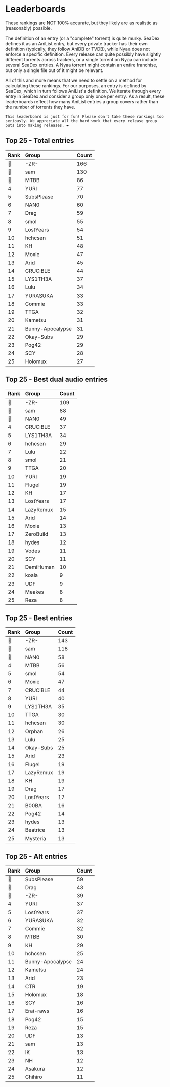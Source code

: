 # Leaderboards

These rankings are NOT 100% accurate, but they likely are as realistic as (reasonably) possible.

The definition of an entry (or a "complete" torrent) is quite murky. SeaDex defines it as an AniList entry, but every private tracker has their own definition (typically, they follow AniDB or TVDB), while Nyaa does not enforce a specific definition. Every release can quite possibly have slightly different torrents across trackers, or a single torrent on Nyaa can include several SeaDex entries. A Nyaa torrent might contain an entire franchise, but only a single file out of it might be relevant.

All of this and more means that we need to settle on a method for calculating these rankings. For our purposes, an entry is defined by SeaDex, which in turn follows AniList's definition. We iterate through every entry in SeaDex and consider a group only once per entry. As a result, these leaderboards reflect how many AniList entries a group covers rather than the number of torrents they have.

```{note}
This leaderboard is just for fun! Please don't take these rankings too seriously. We appreciate all the hard work that every release group puts into making releases. ❤️
```

## Top 25 - Total entries

| Rank | Group            | Count |
| :----| :----------------| :-----|
| 🥇   | -ZR-             | 166   |
| 🥈   | sam              | 130   |
| 🥉   | MTBB             | 86    |
| 4    | YURI             | 77    |
| 5    | SubsPlease       | 70    |
| 6    | NAN0             | 60    |
| 7    | Drag             | 59    |
| 8    | smol             | 55    |
| 9    | LostYears        | 54    |
| 10   | hchcsen          | 51    |
| 11   | KH               | 48    |
| 12   | Moxie            | 47    |
| 13   | Arid             | 45    |
| 14   | CRUCiBLE         | 44    |
| 15   | LYS1TH3A         | 37    |
| 16   | Lulu             | 34    |
| 17   | YURASUKA         | 33    |
| 18   | Commie           | 33    |
| 19   | TTGA             | 32    |
| 20   | Kametsu          | 31    |
| 21   | Bunny-Apocalypse | 31    |
| 22   | Okay-Subs        | 29    |
| 23   | Pog42            | 29    |
| 24   | SCY              | 28    |
| 25   | Holomux          | 27    |

## Top 25 - Best dual audio entries

| Rank | Group     | Count |
| :----| :---------| :-----|
| 🥇   | -ZR-      | 109   |
| 🥈   | sam       | 88    |
| 🥉   | NAN0      | 49    |
| 4    | CRUCiBLE  | 37    |
| 5    | LYS1TH3A  | 34    |
| 6    | hchcsen   | 29    |
| 7    | Lulu      | 22    |
| 8    | smol      | 21    |
| 9    | TTGA      | 20    |
| 10   | YURI      | 19    |
| 11   | Flugel    | 19    |
| 12   | KH        | 17    |
| 13   | LostYears | 17    |
| 14   | LazyRemux | 15    |
| 15   | Arid      | 14    |
| 16   | Moxie     | 13    |
| 17   | ZeroBuild | 13    |
| 18   | hydes     | 12    |
| 19   | Vodes     | 11    |
| 20   | SCY       | 11    |
| 21   | DemiHuman | 10    |
| 22   | koala     | 9     |
| 23   | UDF       | 9     |
| 24   | Meakes    | 8     |
| 25   | Reza      | 8     |

## Top 25 - Best entries

| Rank | Group     | Count |
| :----| :---------| :-----|
| 🥇   | -ZR-      | 143   |
| 🥈   | sam       | 118   |
| 🥉   | NAN0      | 58    |
| 4    | MTBB      | 56    |
| 5    | smol      | 54    |
| 6    | Moxie     | 47    |
| 7    | CRUCiBLE  | 44    |
| 8    | YURI      | 40    |
| 9    | LYS1TH3A  | 35    |
| 10   | TTGA      | 30    |
| 11   | hchcsen   | 30    |
| 12   | Orphan    | 26    |
| 13   | Lulu      | 25    |
| 14   | Okay-Subs | 25    |
| 15   | Arid      | 23    |
| 16   | Flugel    | 19    |
| 17   | LazyRemux | 19    |
| 18   | KH        | 19    |
| 19   | Drag      | 17    |
| 20   | LostYears | 17    |
| 21   | B00BA     | 16    |
| 22   | Pog42     | 14    |
| 23   | hydes     | 13    |
| 24   | Beatrice  | 13    |
| 25   | Mysteria  | 13    |

## Top 25 - Alt entries

| Rank | Group            | Count |
| :----| :----------------| :-----|
| 🥇   | SubsPlease       | 59    |
| 🥈   | Drag             | 43    |
| 🥉   | -ZR-             | 39    |
| 4    | YURI             | 37    |
| 5    | LostYears        | 37    |
| 6    | YURASUKA         | 32    |
| 7    | Commie           | 32    |
| 8    | MTBB             | 30    |
| 9    | KH               | 29    |
| 10   | hchcsen          | 25    |
| 11   | Bunny-Apocalypse | 24    |
| 12   | Kametsu          | 24    |
| 13   | Arid             | 23    |
| 14   | CTR              | 19    |
| 15   | Holomux          | 18    |
| 16   | SCY              | 16    |
| 17   | Erai-raws        | 16    |
| 18   | Pog42            | 15    |
| 19   | Reza             | 15    |
| 20   | UDF              | 13    |
| 21   | sam              | 13    |
| 22   | IK               | 13    |
| 23   | NH               | 12    |
| 24   | Asakura          | 12    |
| 25   | Chihiro          | 11    |
